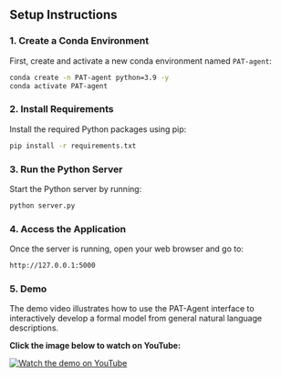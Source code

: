 ## Setup Instructions

### 1. Create a Conda Environment

First, create and activate a new conda environment named `PAT-agent`:

```bash
conda create -n PAT-agent python=3.9 -y
conda activate PAT-agent
```

### 2.  Install Requirements
Install the required Python packages using pip:
```bash
pip install -r requirements.txt
```
### 3. Run the Python Server
Start the Python server by running:
```bash
python server.py
```
### 4. Access the Application
Once the server is running, open your web browser and go to:
```bash
http://127.0.0.1:5000
```

### 5. Demo
The demo video illustrates how to use the PAT-Agent interface to interactively develop a formal model from general natural language descriptions.

**Click the image below to watch on YouTube:**

[![Watch the demo on YouTube](https://img.youtube.com/vi/1dAPfLEG3wU/0.jpg)](https://youtu.be/1dAPfLEG3wU)
